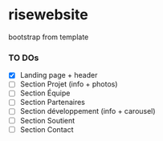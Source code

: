 # risewebsite
bootstrap from template



### TO DOs


- [x] Landing page + header
- [ ] Section Projet (info + photos)
- [ ] Section Équipe 
- [ ] Section Partenaires
- [ ] Section développement (info + carousel)
- [ ] Section Soutient
- [ ] Section Contact
